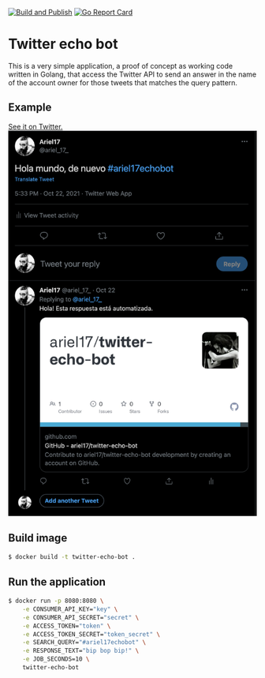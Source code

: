 [![Build and Publish](https://github.com/ariel17/twitter-echo-bot/actions/workflows/main.yml/badge.svg)](https://github.com/ariel17/twitter-echo-bot/actions/workflows/main.yml)
[![Go Report Card](https://goreportcard.com/badge/github.com/ariel17/twitter-echo-bot)](https://goreportcard.com/report/github.com/ariel17/twitter-echo-bot)

# Twitter echo bot

This is a very simple application, a proof of concept as working code written in
Golang, that access the Twitter API to send an answer in the name of the account
owner for those tweets that matches the query pattern.

## Example

[See it on Twitter.](https://twitter.com/ariel_17_/status/1451647851180740609)
![automated response](./docs/example.png)

## Build image

```bash
$ docker build -t twitter-echo-bot .
```

## Run the application

```bash
$ docker run -p 8080:8080 \
    -e CONSUMER_API_KEY="key" \
    -e CONSUMER_API_SECRET="secret" \
    -e ACCESS_TOKEN="token" \
    -e ACCESS_TOKEN_SECRET="token_secret" \
    -e SEARCH_QUERY="#ariel17echobot" \
    -e RESPONSE_TEXT="bip bop bip!" \
    -e JOB_SECONDS=10 \
    twitter-echo-bot
```
